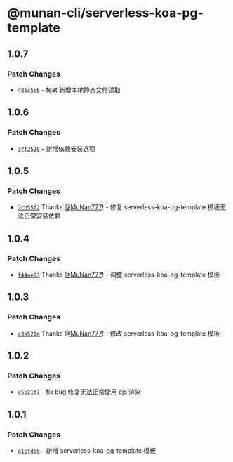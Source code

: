 # @munan-cli/serverless-koa-pg-template

## 1.0.7

### Patch Changes

- [`486c5eb`](https://github.com/MuNan777/munan-cli/commit/486c5eb24f32844910da1c122a8c143949058f57) - feat 新增本地静态文件读取

## 1.0.6

### Patch Changes

- [`37f2529`](https://github.com/MuNan777/munan-cli/commit/37f2529b00a4fcb2fe2aceec545d98f05f2adf18) - 新增依赖安装选项

## 1.0.5

### Patch Changes

- [`7cb55f2`](https://github.com/MuNan777/munan-cli/commit/7cb55f20e0153efd9ba185d3e49c68ae3ebfa22d) Thanks [@MuNan777](https://github.com/MuNan777)! - 修复 serverless-koa-pg-template 模板无法正常安装依赖

## 1.0.4

### Patch Changes

- [`f44ae93`](https://github.com/MuNan777/munan-cli/commit/f44ae9344a8ddadc62b34d9dd76c558818bd1ba6) Thanks [@MuNan777](https://github.com/MuNan777)! - 调整 serverless-koa-pg-template 模板

## 1.0.3

### Patch Changes

- [`c3a521a`](https://github.com/MuNan777/munan-cli/commit/c3a521a5f7c6d88e171957956cd4642384eb2691) Thanks [@MuNan777](https://github.com/MuNan777)! - 修改 serverless-koa-pg-template 模板

## 1.0.2

### Patch Changes

- [`e5b21f7`](https://github.com/MuNan777/munan-cli/commit/e5b21f7692d3ecfbd97d6a485ac8c308704c9afa) - fix bug 修复无法正常使用 ejs 渲染

## 1.0.1

### Patch Changes

- [`a1cfd56`](https://github.com/MuNan777/munan-cli/commit/a1cfd56e31d886734cc13afa6829c351804c94d9) - 新增 serverless-koa-pg-template 模板
